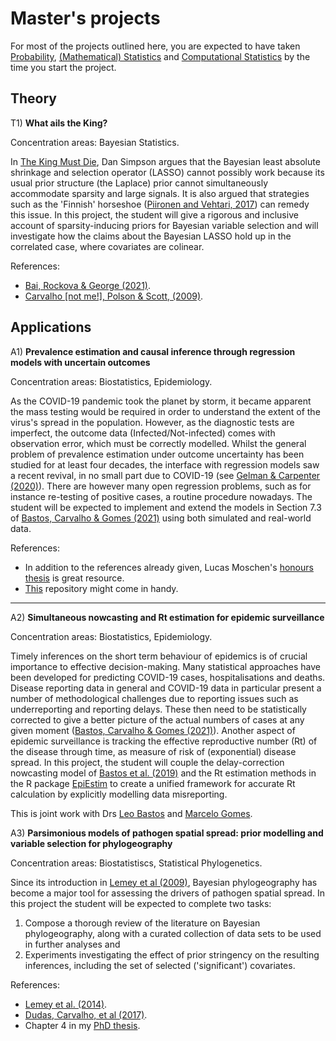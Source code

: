 # Master's projects

For most of the projects outlined here, you are expected to have taken [Probability](https://emap.fgv.br/disciplina/mestrado/probabilidade), [(Mathematical) Statistics](https://emap.fgv.br/disciplina/mestrado/inferencia-estatistica) and [Computational Statistics](https://emap.fgv.br/disciplina/doutorado/estatistica-computacional) by the time you start the project. 

## Theory

T1) **What ails the King?**

Concentration areas: Bayesian Statistics.

In [The King Must Die](https://statmodeling.stat.columbia.edu/2017/11/02/king-must-die/), Dan Simpson argues that the Bayesian least absolute shrinkage and selection operator (LASSO) cannot possibly work because its usual prior structure (the Laplace) prior cannot simultaneously accommodate sparsity and large signals. It is also argued that strategies such as the 'Finnish' horseshoe ([Piironen and Vehtari, 2017](https://doi.org/10.1214/17-EJS1337SI)) can remedy this issue. 
In this project, the student will give a rigorous and inclusive account of sparsity-inducing priors for Bayesian variable selection and will investigate how the claims about the Bayesian LASSO hold up in the correlated case, where covariates are colinear.

References:
- [Bai, Rockova & George (2021)](http://raybai.net/wp-content/uploads/2021/05/SSL_review.pdf).
- [Carvalho [not me!], Polson & Scott, (2009)](http://proceedings.mlr.press/v5/carvalho09a.html).


## Applications

A1) **Prevalence estimation and causal inference through regression models with uncertain outcomes**

Concentration areas: Biostatistics, Epidemiology.

As the COVID-19 pandemic took the planet by storm, it became apparent the mass testing would be required in order to understand the extent of the virus's spread in the population.
However, as the diagnostic tests are imperfect, the outcome data (Infected/Not-infected) comes with observation error, which must be correctly modelled.
Whilst the general problem of prevalence estimation under outcome uncertainty has been studied for at least four decades, the interface with regression models saw a recent revival, in no small part due to COVID-19 (see [Gelman & Carpenter (2020)](http://www.stat.columbia.edu/~gelman/research/unpublished/specificity.pdf)).
There are however many open regression problems, such as for instance re-testing of positive cases, a routine procedure nowadays. 
The student will be expected to implement and extend the models in Section 7.3 of [Bastos, Carvalho & Gomes (2021)](https://github.com/maxbiostat/papers/blob/master/PAPERS/2021_Bastos_Carvalho_Gomes.pdf) using both simulated and real-world data. 

References:
- In addition to the references already given, Lucas Moschen's [honours thesis](https://github.com/lucasmoschen/rds-bayesian-analysis-tcc) is great resource.
- [This](https://github.com/epiforecasts/inc2prev) repository might come in handy.

---

A2) **Simultaneous nowcasting and Rt estimation for epidemic surveillance**

Concentration areas: Biostatistics, Epidemiology.

Timely inferences on the short term behaviour of epidemics is of crucial importance to effective decision-making.
Many statistical approaches have been developed for predicting COVID-19 cases, hospitalisations and deaths.
Disease reporting data in general and COVID-19 data in particular present a number of methodological challenges due to reporting issues such as underreporting and reporting delays.
These then need to be statistically corrected to give a better picture of the actual numbers of cases at any given moment ([Bastos, Carvalho & Gomes (2021)](https://github.com/maxbiostat/papers/blob/master/PAPERS/2021_Bastos_Carvalho_Gomes.pdf)).
Another aspect of epidemic surveillance is tracking the effective reproductive number (Rt) of the disease through time, as measure of risk of (exponential) disease spread. 
In this project, the student will couple the delay-correction nowcasting model of [Bastos et al. (2019)](https://onlinelibrary.wiley.com/doi/full/10.1002/sim.8303) and the Rt estimation methods in the R package [EpiEstim](https://github.com/mrc-ide/EpiEstim) to create a unified framework for accurate Rt calculation by explicitly modelling data misreporting. 

This is joint work with Drs [Leo Bastos](https://lsbastos.github.io/) and [Marcelo Gomes](https://scholar.google.com/citations?user=b018FBIAAAAJ&hl=en&authuser=1&oi=ao). 

A3) **Parsimonious models of pathogen spatial spread: prior modelling and variable selection for phylogeography**

Concentration areas: Biostatistiscs, Statistical Phylogenetics.

Since its introduction in [Lemey et al (2009)](https://journals.plos.org/ploscompbiol/article?id=10.1371/journal.pcbi.1000520), Bayesian phylogeography has become a major tool for assessing the drivers of pathogen spatial spread. 
In this project the student will be expected to complete two tasks:
1. Compose a thorough review of the literature on Bayesian phylogeography, along with a curated collection of data sets to be used in further analyses and
2. Experiments investigating the effect of prior stringency on the resulting inferences, including the set of selected ('significant') covariates.

References:

- [Lemey et al. (2014)](https://journals.plos.org/plospathogens/article?id=10.1371/journal.ppat.1003932).
- [Dudas, Carvalho, et al (2017)](https://www.nature.com/articles/nature22040).
- Chapter 4 in my [PhD thesis](https://github.com/maxbiostat/PhD_Thesis).
